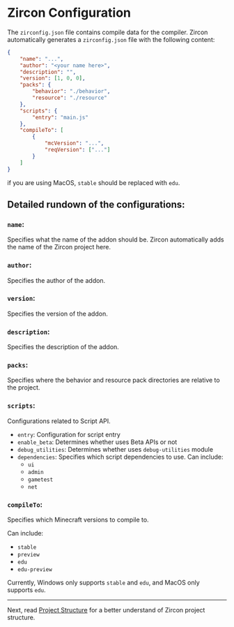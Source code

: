 # Zircon Configuration

The `zirconfig.json` file contains compile data for the compiler. Zircon automatically generates a `zirconfig.json` file with the following content:
```json
{
	"name": "...",
	"author": "<your name here>",
	"description": "",
	"version": [1, 0, 0],
	"packs": {
		"behavior": "./behavior",
		"resource": "./resource"
	},
	"scripts": {
		"entry": "main.js"
	},
	"compileTo": [
		{
			"mcVersion": "...",
			"reqVersion": ["..."]
		}
	]
}
```
if you are using MacOS, `stable` should be replaced with `edu`.

## Detailed rundown of the configurations:

### `name`:
Specifies what the name of the addon should be. Zircon automatically adds the name of the Zircon project here.

### `author`:
Specifies the author of the addon.

### `version`:
Specifies the version of the addon.

### `description`:
Specifies the description of the addon.

### `packs`:
Specifies where the behavior and resource pack directories are relative to the project.

### `scripts`:
Configurations related to Script API.
- `entry`: Configuration for script entry
- `enable_beta`: Determines whether uses Beta APIs or not
- `debug_utilities`: Determines whether uses `debug-utilities` module
- `dependencies`: Specifies which script dependencies to use. Can include:
  - `ui`
  - `admin`
  - `gametest`
  - `net`

### `compileTo`:
Specifies which Minecraft versions to compile to.

Can include:
- `stable`
- `preview`
- `edu`
- `edu-preview`

Currently, Windows only supports `stable` and `edu`, and MacOS only supports `edu`.

---

Next, read [Project Structure](./project-structure.md) for a better understand of Zircon project structure.
